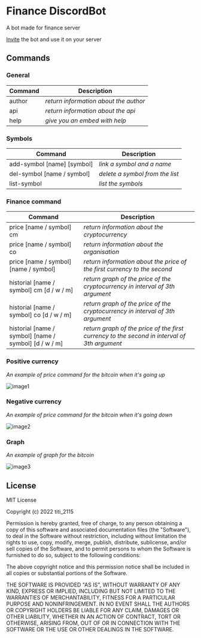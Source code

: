 # Finance DiscordBot

A bot made for finance server

[Invite](https://top.gg/bot/929516301788012585) the bot and use it on your server

## Commands

### General

| Command | Description | 
| - | - |
| author | *return information about the author* |
| api | *return information about the api* |
| help | *give you an embed with help* |

### Symbols

| Command | Description | 
| - | - |
| add-symbol [name] [symbol] | *link a symbol and a name* |
| del-symbol [name / symbol] | *delete a symbol from the list* |
| list-symbol | *list the symbols* |

### Finance command

| Command | Description | 
| - | - |
| price [name / symbol] cm | *return information about the cryptocurrency* |
| price [name / symbol] co | *return information about the organisation* |
| price [name / symbol] [name / symbol] | *return information about the price of the first currency to the second* |
| historial [name / symbol] cm [d / w / m] | *return graph of the price of the cryptocurrency in interval of 3th argument* |
| historial [name / symbol] co [d / w / m] | *return graph of the price of the cryptocurrency in interval of 3th argument* |
| historial [name / symbol] [name / symbol] [d / w / m] | *return graph of the price of the first currency to the second in interval of 3th argument* |

### Positive currency

*An example of price command for the bitcoin when it's going up*

![image1](https://user-images.githubusercontent.com/73474137/151710132-d04b8dbd-d681-40e2-b71b-a6b3ec50318d.png)

### Negative currency

*An example of price command for the bitcoin when it's going down*

![image2](https://user-images.githubusercontent.com/73474137/151710197-7aa0698a-4e27-4d2e-aad0-a739e7257cdc.png)

### Graph

*An example of graph for the bitcoin*

![image3](https://user-images.githubusercontent.com/73474137/151710161-4a610b06-a0dc-40d9-8143-1566a4e9fe0a.png)

## License

MIT License

Copyright (c) 2022 titi_2115

Permission is hereby granted, free of charge, to any person obtaining a copy
of this software and associated documentation files (the "Software"), to deal
in the Software without restriction, including without limitation the rights
to use, copy, modify, merge, publish, distribute, sublicense, and/or sell
copies of the Software, and to permit persons to whom the Software is
furnished to do so, subject to the following conditions:

The above copyright notice and this permission notice shall be included in all
copies or substantial portions of the Software.

THE SOFTWARE IS PROVIDED "AS IS", WITHOUT WARRANTY OF ANY KIND, EXPRESS OR
IMPLIED, INCLUDING BUT NOT LIMITED TO THE WARRANTIES OF MERCHANTABILITY,
FITNESS FOR A PARTICULAR PURPOSE AND NONINFRINGEMENT. IN NO EVENT SHALL THE
AUTHORS OR COPYRIGHT HOLDERS BE LIABLE FOR ANY CLAIM, DAMAGES OR OTHER
LIABILITY, WHETHER IN AN ACTION OF CONTRACT, TORT OR OTHERWISE, ARISING FROM,
OUT OF OR IN CONNECTION WITH THE SOFTWARE OR THE USE OR OTHER DEALINGS IN THE
SOFTWARE.
